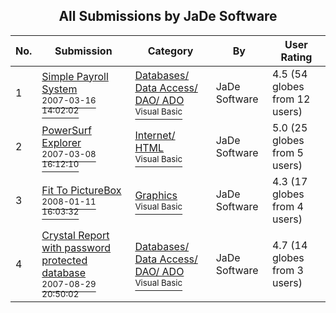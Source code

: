 ﻿<div align="center">

## All Submissions by JaDe Software

</div>

No.  | Submission | Category | By   | User Rating
---- | ---------- | -------- | ---- | -----------
1 | [Simple Payroll System<br /><sup>2007-03-16 14:02:02</sup>](https://github.com/Planet-Source-Code/jade-software-simple-payroll-system__1-68295) | [Databases/ Data Access/ DAO/ ADO<br /><sup>Visual Basic</sup>](../ByCategory/databases-data-access-dao-ado__1-6.md) | JaDe Software | 4.5 (54 globes from 12 users)
2 | [PowerSurf Explorer<br /><sup>2007-03-08 16:12:10</sup>](https://github.com/Planet-Source-Code/jade-software-powersurf-explorer__1-68105) | [Internet/ HTML<br /><sup>Visual Basic</sup>](../ByCategory/internet-html__1-34.md) | JaDe Software | 5.0 (25 globes from 5 users)
3 | [Fit To PictureBox<br /><sup>2008-01-11 16:03:32</sup>](https://github.com/Planet-Source-Code/jade-software-fit-to-picturebox__1-71877) | [Graphics<br /><sup>Visual Basic</sup>](../ByCategory/graphics__1-46.md) | JaDe Software | 4.3 (17 globes from 4 users)
4 | [Crystal Report with password protected database<br /><sup>2007-08-29 20:50:02</sup>](https://github.com/Planet-Source-Code/jade-software-crystal-report-with-password-protected-database__1-69205) | [Databases/ Data Access/ DAO/ ADO<br /><sup>Visual Basic</sup>](../ByCategory/databases-data-access-dao-ado__1-6.md) | JaDe Software | 4.7 (14 globes from 3 users)
